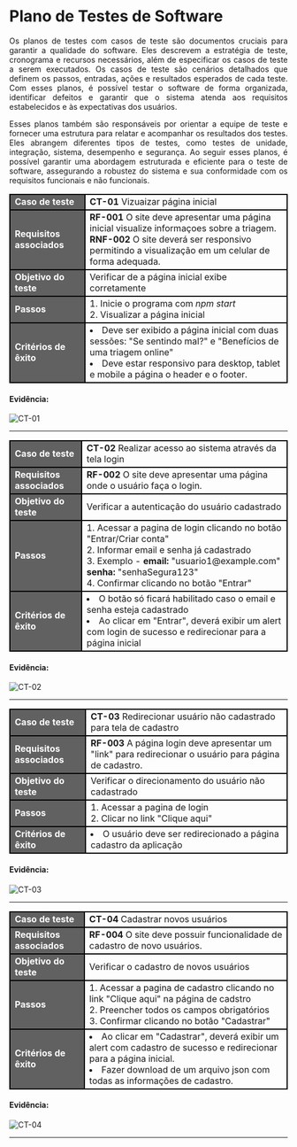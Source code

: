 # Plano de Testes de Software

<style>
  .header {
    background-color: #616161;
    color: white;
    font-weight: bold;
    border: 2px solid black;
  }

  .content{
    border: 2px solid black;
  }

   .listNumber {
    list-style-type: decimal;
  }

  p {
    text-align: justify;
  }
</style>

Os planos de testes com casos de teste são documentos cruciais para garantir a qualidade do software. Eles descrevem a estratégia de teste, cronograma e recursos necessários, além de especificar os casos de teste a serem executados. Os casos de teste são cenários detalhados que definem os passos, entradas, ações e resultados esperados de cada teste. Com esses planos, é possível testar o software de forma organizada, identificar defeitos e garantir que o sistema atenda aos requisitos estabelecidos e às expectativas dos usuários.

Esses planos também são responsáveis por orientar a equipe de teste e fornecer uma estrutura para relatar e acompanhar os resultados dos testes. Eles abrangem diferentes tipos de testes, como testes de unidade, integração, sistema, desempenho e segurança. Ao seguir esses planos, é possível garantir uma abordagem estruturada e eficiente para o teste de software, assegurando a robustez do sistema e sua conformidade com os requisitos funcionais e não funcionais.

<table>
  <tr>
    <td class='header'>Caso de teste</td>
    <td class='content'> <b>CT-01</b> Vizuaizar página inicial</td>
  </tr>
  <tr>
    <td class='header'>Requisitos associados</td>
    <td class='content'>
        <b>RF-001</b>	O site deve apresentar uma página inicial visualize informaçoes sobre a triagem.<br />
        <b>RNF-002</b>	O site deverá ser responsivo permitindo a visualização em um celular de forma adequada.	
    </td>
  </tr>
  <tr>
    <td class='header'>Objetivo do teste</td>
    <td class='content'> Verificar de a página inicial exibe corretamente</td>
  </tr>
  <tr>
    <td class='header'>Passos</td>
    <td class='content'>
        <li class='listNumber'> Inicie o programa com <i>npm start</i></li>
        <li class='listNumber'> Visualizar a página inicial</li>
    </td>
  </tr>
  <tr>
    <td class='header'>Critérios de êxito</td>
    <td class='content'>
        <li>Deve ser exibido a página inicial com duas sessões: "Se sentindo mal?" e "Benefícios de uma triagem online"</li>
        <li>Deve estar responsivo para desktop, tablet e mobile a página o header e o footer.</li>
    </td>
  </tr>
</table>

#### Evidência:

![CT-01](img/xx.png)

---

<table>
  <tr>
    <td class='header'>Caso de teste</td>
    <td class='content'> <b>CT-02</b> Realizar acesso ao sistema através da tela login</td>
  </tr>
  <tr>
    <td class='header'>Requisitos associados</td>
    <td class='content'>
        <b>RF-002</b>	O site deve apresentar uma página onde o usuário faça o login.
    </td>
  </tr>
  <tr>
    <td class='header'>Objetivo do teste</td>
    <td class='content'> Verificar a autenticação do usuário cadastrado</td>
  </tr>
  <tr>
    <td class='header'>Passos</td>
    <td class='content'>
        <li class='listNumber'> Acessar a pagina de login clicando no botão "Entrar/Criar conta"</li>
        <li class='listNumber'> Informar email e senha já cadastrado</li>
        <li class='listNumber'> Exemplo - <b>email:</b> "usuario1@example.com"
    <b>senha:</b> "senhaSegura123"</li>
    <li class='listNumber'> Confirmar clicando no botão "Entrar"</li>
    </td>
  </tr>
  <tr>
    <td class='header'>Critérios de êxito</td>
    <td class='content'>
        <li>O botão só ficará habilitado caso o email e senha esteja cadastrado</li>
        <li>Ao clicar em "Entrar", deverá exibir um alert com login de sucesso e redirecionar para a página inicial</li>
    </td>
  </tr>
</table>

#### Evidência:

![CT-02](img/xx.png)

---

<table>
  <tr>
    <td class='header'>Caso de teste</td>
    <td class='content'> <b>CT-03</b> Redirecionar usuário não cadastrado para tela de cadastro</td>
  </tr>
  <tr>
    <td class='header'>Requisitos associados</td>
    <td class='content'>
        <b>RF-003</b> A página login deve apresentar um "link" para redirecionar o usuário para página de cadastro.
    </td>
  </tr>
  <tr>
    <td class='header'>Objetivo do teste</td>
    <td class='content'> Verificar o direcionamento do usuário não cadastrado</td>
  </tr>
  <tr>
    <td class='header'>Passos</td>
    <td class='content'>
        <li class='listNumber'> Acessar a pagina de login</li>
        <li class='listNumber'> Clicar no link "Clique aqui"</li>
    </td>
  </tr>
  <tr>
    <td class='header'>Critérios de êxito</td>
    <td class='content'>
        <li>O usuário deve ser redirecionado a página cadastro da aplicação</li>
    </td>
  </tr>
</table>

#### Evidência:

![CT-03](img/xx.png)

---

<table>
  <tr>
    <td class='header'>Caso de teste</td>
    <td class='content'> <b>CT-04</b> Cadastrar novos usuários</td>
  </tr>
  <tr>
    <td class='header'>Requisitos associados</td>
    <td class='content'>
        <b>RF-004</b> O site deve possuir funcionalidade de cadastro de novo usuários.
    </td>
  </tr>
  <tr>
    <td class='header'>Objetivo do teste</td>
    <td class='content'> Verificar o cadastro de novos usuários</td>
  </tr>
  <tr>
    <td class='header'>Passos</td>
    <td class='content'>
        <li class='listNumber'> Acessar a pagina de cadastro clicando no link "Clique aqui" na página de cadstro</li>
        <li class='listNumber'> Preencher todos os campos obrigatórios</li>
        <li class='listNumber'> Confirmar clicando no botão "Cadastrar"</li>
    </td>
  </tr>
  <tr>
    <td class='header'>Critérios de êxito</td>
    <td class='content'>
        <li>Ao clicar em "Cadastrar", deverá exibir um alert com cadastro de sucesso e redirecionar para a página inicial.</li>
        <li>Fazer download de um arquivo json com todas as informações de cadastro.</li>
    </td>
  </tr>
</table>

#### Evidência:

![CT-04](img/xx.png)

---
